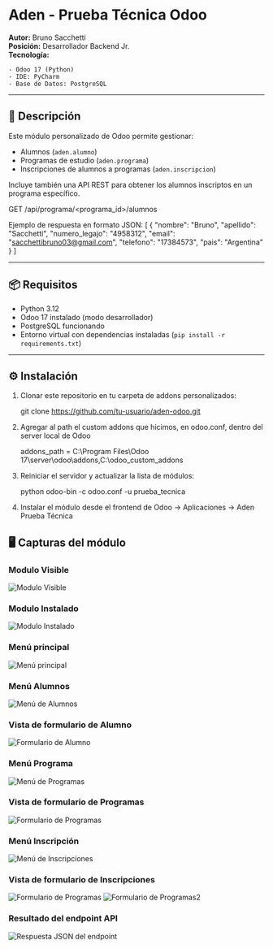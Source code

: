 # Aden - Prueba Técnica Odoo
**Autor:** Bruno Sacchetti  
**Posición:** Desarrollador Backend Jr.  
**Tecnología:**

    - Odoo 17 (Python)
    - IDE: PyCharm  
    - Base de Datos: PostgreSQL
------------------------------------------

## 🧩 Descripción

Este módulo personalizado de Odoo permite gestionar:

- Alumnos (`aden.alumno`)
- Programas de estudio (`aden.programa`)
- Inscripciones de alumnos a programas (`aden.inscripcion`)

Incluye también una API REST para obtener los alumnos inscriptos en un programa específico.

GET /api/programa/<programa_id>/alumnos

Ejemplo de respuesta en formato JSON: 
    [
        {
            "nombre": "Bruno",
            "apellido": "Sacchetti",
            "numero_legajo": "4958312",
            "email": "sacchettibruno03@gmail.com",
            "telefono": "17384573",
            "pais": "Argentina"
        }
    ]

------------------------------------------

## 📦 Requisitos

- Python 3.12  
- Odoo 17 instalado (modo desarrollador)  
- PostgreSQL funcionando  
- Entorno virtual con dependencias instaladas (`pip install -r requirements.txt`)

------------------------------------------

## ⚙️ Instalación

1. Clonar este repositorio en tu carpeta de addons personalizados:

   git clone https://github.com/tu-usuario/aden-odoo.git

2. Agregar al path el custom addons que hicimos, en odoo.conf, dentro del server local de Odoo

   addons_path = C:\Program Files\Odoo 17\server\odoo\addons,C:\odoo_custom_addons

3. Reiniciar el servidor y actualizar la lista de módulos:

   python odoo-bin -c odoo.conf -u prueba_tecnica

4. Instalar el módulo desde el frontend de Odoo → Aplicaciones → Aden Prueba Técnica

## 🖥️ Capturas del módulo

### Modulo Visible
![Modulo Visible](screenshots/modulo-visible.png)

### Modulo Instalado 
![Modulo Instalado](screenshots/modulo-instalado.png)

### Menú principal
![Menú principal](screenshots/menu-general.png)

### Menú Alumnos
![Menú de Alumnos](screenshots/menu-alumnos.png)

### Vista de formulario de Alumno
![Formulario de Alumno](screenshots/formulario-nuevo-alumno.png)

### Menú Programa
![Menú de Programas](screenshots/menu-programas.png)

### Vista de formulario de Programas
![Formulario de Programas](screenshots/formulario-nuevo-programa.png)

### Menú Inscripción
![Menú de Inscripciones](screenshots/menu-inscripciones.png)

### Vista de formulario de Inscripciones
![Formulario de Programas](screenshots/formulario-nueva-inscripcion1.png)
![Formulario de Programas2](screenshots/formulario-nueva-inscripcion2.png)

### Resultado del endpoint API
![Respuesta JSON del endpoint](screenshots/get-json-inscripcion.png)

